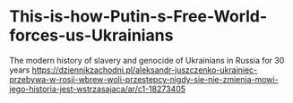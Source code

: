 # This-is-how-Putin-s-Free-World-forces-us-Ukrainians
  The modern history of slavery and genocide of Ukrainians in Russia for 30 years https://dziennikzachodni.pl/aleksandr-juszczenko-ukrainiec-przebywa-w-rosji-wbrew-woli-przestepcy-nigdy-sie-nie-zmienia-mowi-jego-historia-jest-wstrzasajaca/ar/c1-18273405

